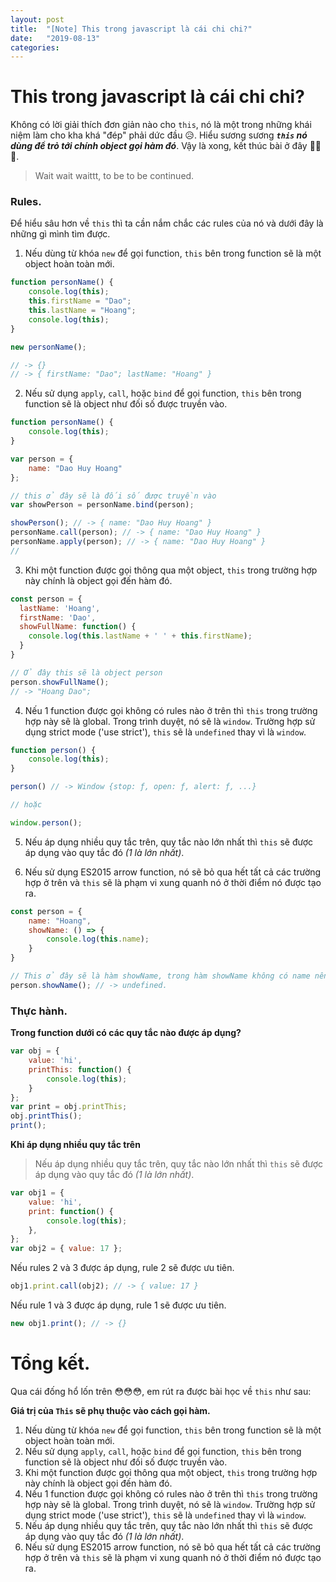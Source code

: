 ```yaml
---
layout: post
title:  "[Note] This trong javascript là cái chi chi?"
date:   "2019-08-13"
categories:
---
```


# This trong javascript là cái chi chi?
Không có lời giải thích đơn giản nào cho `this`, nó là một trong những khái niệm làm cho kha khá "đép" phải dức đầu 😥. Hiểu sương sương **_`this` nó dùng để trỏ tới chính object gọi hàm đó_**. Vậy là xong, kết thúc bài ở đây 😬😬😬.

 >Wait wait waittt, to be to be continued.

### Rules.
Để hiểu sâu hơn về `this` thì ta cần nắm chắc các rules của nó và dưới đây là những gì mình tìm được.

1. Nếu dùng từ khóa `new` để gọi function, `this` bên trong function sẽ là một object hoàn toàn mới.
```javascript
function personName() {
    console.log(this);
    this.firstName = "Dao";
    this.lastName = "Hoang";
    console.log(this);
}

new personName();

// -> {}
// -> { firstName: "Dao"; lastName: "Hoang" }
```
2. Nếu sử dụng `apply`, `call`, hoặc `bind` để gọi function, `this` bên trong function sẽ là object như đối số được truyền vào.
```javascript
function personName() {
    console.log(this);
}

var person = {
    name: "Dao Huy Hoang"
};

// this ở đây sẽ là đối số được truyền vào
var showPerson = personName.bind(person);

showPerson(); // -> { name: "Dao Huy Hoang" }
personName.call(person); // -> { name: "Dao Huy Hoang" }
personName.apply(person); // -> { name: "Dao Huy Hoang" }
//
```
3. Khi một function được gọi thông qua một object, `this` trong trường hợp này chính là object gọi đến hàm đó.
```javascript
const person = {
  lastName: 'Hoang',
  firstName: 'Dao',
  showFullName: function() {
    console.log(this.lastName + ' ' + this.firstName);
  }
}

// Ở đây this sẽ là object person
person.showFullName();
// -> "Hoang Dao";
```

4. Nếu 1 function được gọi không có rules nào ở trên thì `this` trong trường hợp này sẽ là global. Trong trình duyệt, nó sẽ là `window`. Trường hợp sử dụng strict mode ('use strict'), `this` sẽ là `undefined` thay vì là `window`.
```javascript
function person() {
    console.log(this);
}

person() // -> Window {stop: ƒ, open: ƒ, alert: ƒ, ...}

// hoặc

window.person();
```
5. Nếu áp dụng nhiều quy tắc trên, quy tắc nào lớn nhất thì `this` sẽ được áp dụng vào quy tắc đó _(1 là lớn nhất)_.

6. Nếu sử dụng ES2015 arrow function, nó sẽ bỏ qua hết tất cả các trường hợp ở trên và `this` sẽ là phạm vi xung quanh nó ở thời điểm nó được tạo ra.
```javascript
const person = {
    name: "Hoang",
    showName: () => {
        console.log(this.name);
    }
}

// This ở đây sẽ là hàm showName, trong hàm showName không có name nên kết quả sẽ là undefined.
person.showName(); // -> undefined.
```
### Thực hành.

**Trong function dưới có các quy tắc nào được áp dụng?**
```javascript
var obj = {
    value: 'hi',
    printThis: function() {
        console.log(this);
    }
};
var print = obj.printThis;
obj.printThis();
print();
```
**Khi áp dụng nhiều quy tắc trên**
> Nếu áp dụng nhiều quy tắc trên, quy tắc nào lớn nhất thì `this` sẽ được áp dụng vào quy tắc đó _(1 là lớn nhất)_.
``` javascript
var obj1 = {
    value: 'hi',
    print: function() {
        console.log(this);
    },
};
var obj2 = { value: 17 };
```
Nếu rules 2 và 3 được áp dụng, rule 2 sẽ được ưu tiên.
```javascript
obj1.print.call(obj2); // -> { value: 17 }
```
Nếu rule 1 và 3 được áp dụng, rule 1 sẽ được ưu tiên.
```javascript
new obj1.print(); // -> {}
```
# Tổng kết.
Qua cái đống hổ lốn trên 😳😳😳, em rút ra được bài học về `this` như sau:

__Giá trị của `This` sẽ phụ thuộc vào cách gọi hàm.__
1. Nếu dùng từ khóa `new` để gọi function, `this` bên trong function sẽ là một object hoàn toàn mới.
2. Nếu sử dụng `apply`, `call`, hoặc `bind` để gọi function, `this` bên trong function sẽ là object như đối số được truyền vào.
3. Khi một function được gọi thông qua một object, `this` trong trường hợp này chính là object gọi đến hàm đó.
4. Nếu 1 function được gọi không có rules nào ở trên thì `this` trong trường hợp này sẽ là global. Trong trình duyệt, nó sẽ là `window`. Trường hợp sử dụng strict mode ('use strict'), `this` sẽ là `undefined` thay vì là `window`.
5. Nếu áp dụng nhiều quy tắc trên, quy tắc nào lớn nhất thì `this` sẽ được áp dụng vào quy tắc đó _(1 là lớn nhất)_.
6. Nếu sử dụng ES2015 arrow function, nó sẽ bỏ qua hết tất cả các trường hợp ở trên và `this` sẽ là phạm vi xung quanh nó ở thời điểm nó được tạo ra.
